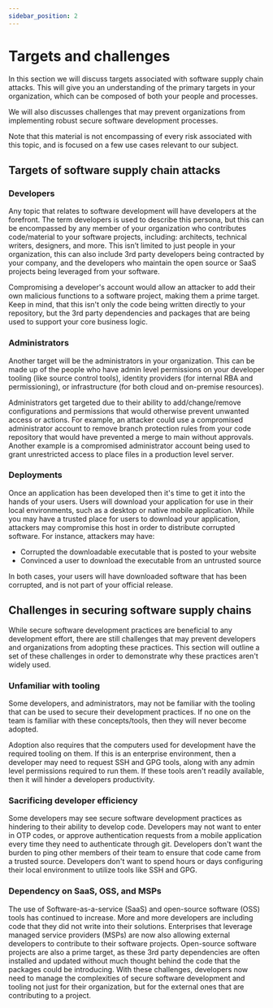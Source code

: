 ```yaml
---
sidebar_position: 2
---
```


# Targets and challenges

In this section we will discuss targets associated with software supply chain attacks. This will give you an understanding of the primary targets in your organization, which can be composed of both your people and processes.

We will also discusses challenges that may prevent organizations from implementing robust secure software development processes.

Note that this material is not encompassing of every risk associated with this topic, and is focused on a few use cases relevant to our subject.

## Targets of software supply chain attacks

### Developers

Any topic that relates to software development will have developers at the forefront. The term developers is used to describe this persona, but this can be encompassed by any member of your organization who contributes code/material to your software projects, including: architects, technical writers, designers, and more. This isn’t limited to just people in your organization, this can also include 3rd party developers being contracted by your company, and the developers who maintain the open source or SaaS projects being leveraged from your software.

Compromising a developer's account would allow an attacker to add their own malicious functions to a software project, making them a prime target. Keep in mind, that this isn't only the code being written directly to your repository, but the 3rd party dependencies and packages that are being used to support your core business logic.

### Administrators

Another target will be the administrators in your organization. This can be made up of the people who have admin level permissions on your developer tooling (like source control tools), identity providers (for internal RBA and permissioning), or infrastructure (for both cloud and on-premise resources).

Administrators get targeted due to their ability to add/change/remove configurations and permissions that would otherwise prevent unwanted access or actions. For example, an attacker could use a compromised administrator account to remove branch protection rules from your code repository that would have prevented a merge to main without approvals. Another example is a compromised administrator account being used to grant unrestricted access to place files in a production level server.

### Deployments

Once an application has been developed then it's time to get it into the hands of your users. Users will download your application for use in their local environments, such as a desktop or native mobile application. While you may have a trusted place for users to download your application, attackers may compromise this host in order to distribute corrupted software. For instance, attackers may have:

- Corrupted the downloadable executable that is posted to your website
- Convinced a user to download the executable from an untrusted source

In both cases, your users will have downloaded software that has been corrupted, and is not part of your official release.

## Challenges in securing software supply chains

While secure software development practices are beneficial to any development effort, there are still challenges that may prevent developers and organizations from adopting these practices. This section will outline a set of these challenges in order to demonstrate why these practices aren't widely used.

### Unfamiliar with tooling

Some developers, and administrators, may not be familiar with the tooling that can be used to secure their development practices. If no one on the team is familiar with these concepts/tools, then they will never become adopted.

Adoption also requires that the computers used for development have the required tooling on them. If this is an enterprise environment, then a developer may need to request SSH and GPG tools, along with any admin level permissions required to run them. If these tools aren't readily available, then it will hinder a developers productivity.

### Sacrificing developer efficiency

Some developers may see secure software development practices as hindering to their ability to develop code. Developers may not want to enter in OTP codes, or approve authentication requests from a mobile application every time they need to authenticate through git. Developers don't want the burden to ping other members of their team to ensure that code came from a trusted source. Developers don't want to spend hours or days configuring their local environment to utilize tools like SSH and GPG.

### Dependency on SaaS, OSS, and MSPs

The use of Software-as-a-service (SaaS) and open-source software (OSS) tools has continued to increase. More and more developers are including code that they did not write into their solutions. Enterprises that leverage managed service providers (MSPs) are now also allowing external developers to contribute to their software projects. Open-source software projects are also a prime target, as these 3rd party dependencies are often installed and updated without much thought behind the code that the packages could be introducing. With these challenges, developers now need to manage the complexities of secure software development and tooling not just for their organization, but for the external ones that are contributing to a project.
